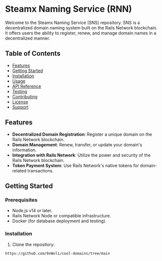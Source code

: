 # Steamx Naming Service (RNN)

Welcome to the Steamx Naming Service (SNS) repository. SNS is a decentralized domain naming system built on the Rails Network blockchain. It offers users the ability to register, renew, and manage domain names in a decentralized manner.

## Table of Contents

- [Features](#features)
- [Getting Started](#getting-started)
- [Installation](#installation)
- [Usage](#usage)
- [API Reference](#api-reference)
- [Testing](#testing)
- [Contributing](#contributing)
- [License](#license)
- [Support](#support)

## Features

- **Decentralized Domain Registration**: Register a unique domain on the Rails Network blockchain.
- **Domain Management**: Renew, transfer, or update your domain's information.
- **Integration with Rails Network**: Utilize the power and security of the Rails Network blockchain.
- **Token Payment System**: Use Rails Network's native tokens for domain-related transactions.

## Getting Started

### Prerequisites

- Node.js v14 or later.
- Rails Network Node or compatible infrastructure.
- Docker (for database deployment and testing).

### Installation

1. Clone the repository:
```bash
https://github.com/0xWoli/cool-domains/tree/main
